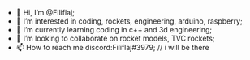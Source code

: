 - 👋 Hi, I’m @Filiflaj;
- 👀 I’m interested in coding, rockets, engineering, arduino, raspberry;
- 🌱 I’m currently learning coding in c++ and 3d engineering;
- 💞️ I’m looking to collaborate on rocket models, TVC rockets;
- 📫 How to reach me discord:Filiflaj#3979; // i will be there
